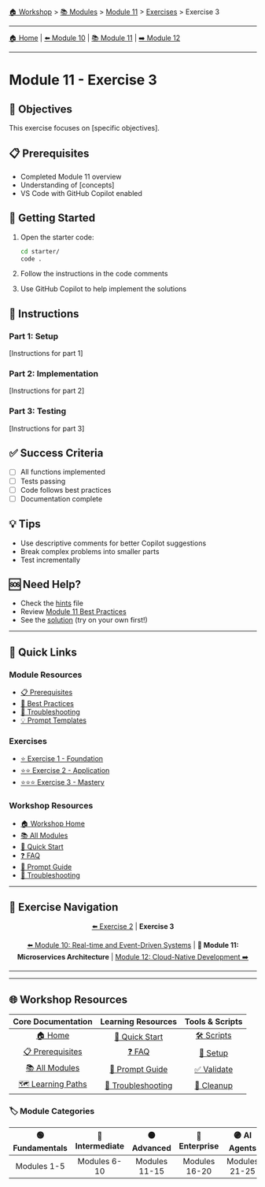 [🏠 Workshop](../../README.md) > [📚 Modules](../README.md) > [Module 11](README.md) > [Exercises](README.md#exercises) > Exercise 3

---

[🏠 Home](../../README.md) | [⬅️ Module 10](../module-10/README.md) | [📚 Module 11](README.md) | [➡️ Module 12](../module-12/README.md)

---

# Module 11 - Exercise 3

## 🎯 Objectives

This exercise focuses on [specific objectives].

## 📋 Prerequisites

- Completed Module 11 overview
- Understanding of [concepts]
- VS Code with GitHub Copilot enabled

## 🚀 Getting Started

1. Open the starter code:
   ```bash
   cd starter/
   code .
   ```

2. Follow the instructions in the code comments

3. Use GitHub Copilot to help implement the solutions

## 📝 Instructions

### Part 1: Setup
[Instructions for part 1]

### Part 2: Implementation
[Instructions for part 2]

### Part 3: Testing
[Instructions for part 3]

## ✅ Success Criteria

- [ ] All functions implemented
- [ ] Tests passing
- [ ] Code follows best practices
- [ ] Documentation complete

## 💡 Tips

- Use descriptive comments for better Copilot suggestions
- Break complex problems into smaller parts
- Test incrementally

## 🆘 Need Help?

- Check the [hints](hints.md) file
- Review [Module 11 Best Practices](../../docs/best-practices.md)
- See the [solution](solution/) (try on your own first!)


---

## 🔗 Quick Links

### Module Resources
- [📋 Prerequisites](prerequisites.md)
- [📖 Best Practices](docs/best-practices.md)
- [🔧 Troubleshooting](docs/troubleshooting.md)
- [💡 Prompt Templates](docs/prompt-templates.md)

### Exercises
- [⭐ Exercise 1 - Foundation](exercises/exercise1/README.md)
- [⭐⭐ Exercise 2 - Application](exercises/exercise2/README.md)
- [⭐⭐⭐ Exercise 3 - Mastery](exercises/exercise3/README.md)

### Workshop Resources
- [🏠 Workshop Home](../../README.md)
- [📚 All Modules](../../README.md#-complete-module-overview)
- [🚀 Quick Start](../../QUICKSTART.md)
- [❓ FAQ](../../FAQ.md)
- [🤖 Prompt Guide](../../PROMPT-GUIDE.md)
- [🔧 Troubleshooting](../../TROUBLESHOOTING.md)

---

## 🔗 Exercise Navigation

<div align="center">

[⬅️ Exercise 2](../exercise2/README.md) | 
**Exercise 3** 

</div>
<div align="center">

[⬅️ Module 10: Real-time and Event-Driven Systems](../module-10/README.md) | **📖 Module 11: Microservices Architecture** | [Module 12: Cloud-Native Development ➡️](../module-12/README.md)

</div>

---

---

## 🌐 Workshop Resources

<div align="center">

| Core Documentation | Learning Resources | Tools & Scripts |
|:------------------:|:-----------------:|:---------------:|
| [🏠 Home](../../README.md) | [🚀 Quick Start](../../QUICKSTART.md) | [🛠️ Scripts](../../scripts/README.md) |
| [📋 Prerequisites](../../PREREQUISITES.md) | [❓ FAQ](../../FAQ.md) | [🔧 Setup](../../scripts/setup-workshop.sh) |
| [📚 All Modules](../README.md) | [🤖 Prompt Guide](../../PROMPT-GUIDE.md) | [✅ Validate](../../scripts/validate-prerequisites.sh) |
| [🗺️ Learning Paths](../../README.md#-learning-paths) | [🔧 Troubleshooting](../../TROUBLESHOOTING.md) | [🧹 Cleanup](../../scripts/cleanup-resources.sh) |

</div>

### 🏷️ Module Categories

<div align="center">

| 🟢 Fundamentals | 🔵 Intermediate | 🟠 Advanced | 🔴 Enterprise | 🟣 AI Agents | ⭐ Mastery |
|:---------------:|:---------------:|:-----------:|:-------------:|:------------:|:----------:|
| Modules 1-5 | Modules 6-10 | Modules 11-15 | Modules 16-20 | Modules 21-25 | Modules 26-30 |

</div>

